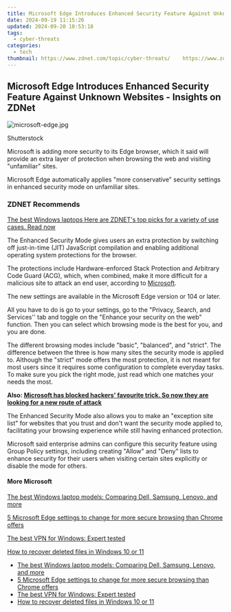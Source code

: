 ```yaml
---
title: Microsoft Edge Introduces Enhanced Security Feature Against Unknown Websites - Insights on ZDNet
date: 2024-09-19 11:15:26
updated: 2024-09-20 10:53:18
tags:
  - cyber-threats
categories:
  - tech
thumbnail: https://www.zdnet.com/topic/cyber-threats/    https://www.zdnet.com/a/img/resize/0418fa679655fc7a4fb1cd03a65e449a41a62501/2021/08/05/c2577ec7-d0d7-448c-8c69-09c9d5d02242/microsoft-edge.jpg?width=170&height=96&fit=crop&auto=webp
---
```


## Microsoft Edge Introduces Enhanced Security Feature Against Unknown Websites - Insights on ZDNet

![microsoft-edge.jpg](https://www.zdnet.com/a/img/resize/878321f6d71cd784fb988a343c80e5acc7f46fd3/2021/08/05/c2577ec7-d0d7-448c-8c69-09c9d5d02242/microsoft-edge.jpg?auto=webp&width=1280)

Shutterstock

Microsoft is adding more security to its Edge browser, which it said will provide an extra layer of protection when browsing the web and visiting "unfamiliar" sites. 

Microsoft Edge automatically applies "more conservative" security settings in enhanced security mode on unfamiliar sites.

### **ZDNET** Recommends

[The best Windows laptops Here are ZDNET's top picks for a variety of use cases.  Read now](https://www.zdnet.com/article/best-windows-laptop/)

The Enhanced Security Mode gives users an extra protection by switching off just-in-time (JIT) JavaScript compilation and enabling additional operating system protections for the browser. 

The protections include Hardware-enforced Stack Protection and Arbitrary Code Guard (ACG), which, when combined, make it more difficult for a malicious site to attack an end user, according to [Microsoft](https://docs.microsoft.com/en-us/deployedge/microsoft-edge-security-browse-safer). 

The new settings are available in the Microsoft Edge version or 104 or later.

All you have to do is go to your settings, go to the "Privacy, Search, and Services'' tab and toggle on the "Enhance your security on the web" function. Then you can select which browsing mode is the best for you, and you are done. 

The different browsing modes include "basic", "balanced", and "strict". The difference between the three is how many sites the security mode is applied to. Although the "strict" mode offers the most protection, it is not meant for most users since it requires some configuration to complete everyday tasks. To make sure you pick the right mode, just read which one matches your needs the most. 

**Also: [Microsoft has blocked hackers' favourite trick. So now they are looking for a new route of attack](https://www.zdnet.com/article/microsoft-has-blocked-hackers-favourite-trick-so-now-they-are-looking-for-a-new-route-of-attack/)** 

The Enhanced Security Mode also allows you to make an "exception site list" for websites that you trust and don't want the security mode applied to, facilitating your browsing experience while still having enhanced protection. 

Microsoft said enterprise admins can configure this security feature using Group Policy settings, including creating "Allow" and "Deny" lists to enhance security for their users when visiting certain sites explicitly or disable the mode for others.

#### More Microsoft

[The best Windows laptop models: Comparing Dell, Samsung, Lenovo, and more](https://www.zdnet.com/article/best-windows-laptop/ "The best Windows laptop models: Comparing Dell, Samsung, Lenovo, and more")

[5 Microsoft Edge settings to change for more secure browsing than Chrome offers](https://www.zdnet.com/article/5-microsoft-edge-settings-to-change-for-more-secure-browsing-than-chrome-offers/ "5 Microsoft Edge settings to change for more secure browsing than Chrome offers")

[The best VPN for Windows: Expert tested](https://www.zdnet.com/article/best-vpn-for-windows-pc/ "The best VPN for Windows: Expert tested")

[How to recover deleted files in Windows 10 or 11](https://www.zdnet.com/article/how-to-recover-deleted-files-in-windows-10-or-11/ "How to recover deleted files in Windows 10 or 11")

* [The best Windows laptop models: Comparing Dell, Samsung, Lenovo, and more](https://www.zdnet.com/article/best-windows-laptop/ "The best Windows laptop models: Comparing Dell, Samsung, Lenovo, and more")
* [5 Microsoft Edge settings to change for more secure browsing than Chrome offers](https://www.zdnet.com/article/5-microsoft-edge-settings-to-change-for-more-secure-browsing-than-chrome-offers/ "5 Microsoft Edge settings to change for more secure browsing than Chrome offers")
* [The best VPN for Windows: Expert tested](https://www.zdnet.com/article/best-vpn-for-windows-pc/ "The best VPN for Windows: Expert tested")
* [How to recover deleted files in Windows 10 or 11](https://www.zdnet.com/article/how-to-recover-deleted-files-in-windows-10-or-11/ "How to recover deleted files in Windows 10 or 11")

<ins class="adsbygoogle"
     style="display:block"
     data-ad-format="autorelaxed"
     data-ad-client="ca-pub-7571918770474297"
     data-ad-slot="1223367746"></ins>



<ins class="adsbygoogle"
     style="display:block"
     data-ad-client="ca-pub-7571918770474297"
     data-ad-slot="8358498916"
     data-ad-format="auto"
     data-full-width-responsive="true"></ins>
